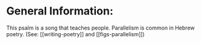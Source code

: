 # General Information:

This psalm is a song that teaches people. Parallelism is common in Hebrew poetry. (See: [[writing-poetry]] and [[figs-parallelism]])